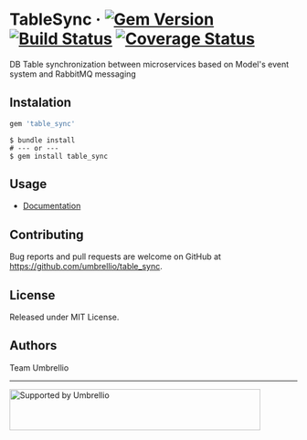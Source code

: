 # TableSync &middot; [![Gem Version](https://badge.fury.io/rb/table_sync.svg)](https://badge.fury.io/rb/table_sync) [![Build Status](https://travis-ci.org/umbrellio/table_sync.svg?branch=master)](https://travis-ci.org/umbrellio/table_sync) [![Coverage Status](https://coveralls.io/repos/github/umbrellio/table_sync/badge.svg?branch=master)](https://coveralls.io/github/umbrellio/table_sync?branch=master)

DB Table synchronization between microservices based on Model's event system and RabbitMQ messaging

## Instalation

```ruby
gem 'table_sync'
```

```shell
$ bundle install
# --- or ---
$ gem install table_sync
```

## Usage

- [Documentation](docs/synopsis.md)

## Contributing

Bug reports and pull requests are welcome on GitHub at https://github.com/umbrellio/table_sync.

## License

Released under MIT License.

## Authors

Team Umbrellio

---

<a href="https://github.com/umbrellio/">
<img style="float: left;" src="https://umbrellio.github.io/Umbrellio/supported_by_umbrellio.svg" alt="Supported by Umbrellio" width="439" height="72">
</a>
